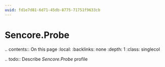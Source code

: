 ```yaml
---
uuid: fd1e7d81-6d71-45db-8775-71751f9633cb
---
```



# Sencore.Probe

.. contents:: On this page
    :local:
    :backlinks: none
    :depth: 1
    :class: singlecol

.. todo::
    Describe *Sencore.Probe* profile

